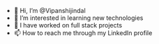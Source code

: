 - 👋 Hi, I’m @Vipanshijindal
- 👀 I’m interested in learning new technologies
- 🌱 I have worked on full stack projects
- 📫 How to reach me through my LinkedIn profile

<!---
Vipanshijindal/Vipanshijindal is a ✨ special ✨ repository because its `README.md` (this file) appears on your GitHub profile.
You can click the Preview link to take a look at your changes.
--->
